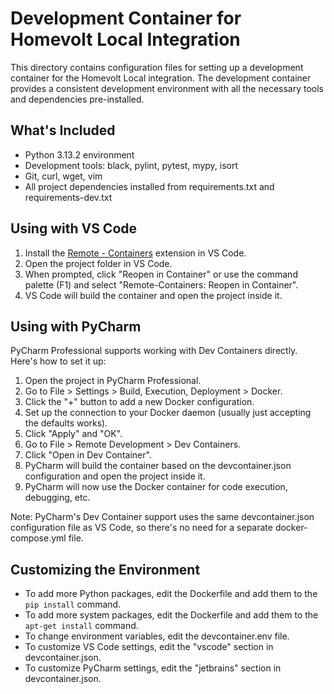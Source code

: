 # Development Container for Homevolt Local Integration

This directory contains configuration files for setting up a development container for the Homevolt Local integration. The development container provides a consistent development environment with all the necessary tools and dependencies pre-installed.

## What's Included

- Python 3.13.2 environment
- Development tools: black, pylint, pytest, mypy, isort
- Git, curl, wget, vim
- All project dependencies installed from requirements.txt and requirements-dev.txt

## Using with VS Code

1. Install the [Remote - Containers](https://marketplace.visualstudio.com/items?itemName=ms-vscode-remote.remote-containers) extension in VS Code.
2. Open the project folder in VS Code.
3. When prompted, click "Reopen in Container" or use the command palette (F1) and select "Remote-Containers: Reopen in Container".
4. VS Code will build the container and open the project inside it.

## Using with PyCharm

PyCharm Professional supports working with Dev Containers directly. Here's how to set it up:

1. Open the project in PyCharm Professional.
2. Go to File > Settings > Build, Execution, Deployment > Docker.
3. Click the "+" button to add a new Docker configuration.
4. Set up the connection to your Docker daemon (usually just accepting the defaults works).
5. Click "Apply" and "OK".
6. Go to File > Remote Development > Dev Containers.
7. Click "Open in Dev Container".
8. PyCharm will build the container based on the devcontainer.json configuration and open the project inside it.
9. PyCharm will now use the Docker container for code execution, debugging, etc.

Note: PyCharm's Dev Container support uses the same devcontainer.json configuration file as VS Code, so there's no need for a separate docker-compose.yml file.

## Customizing the Environment

- To add more Python packages, edit the Dockerfile and add them to the `pip install` command.
- To add more system packages, edit the Dockerfile and add them to the `apt-get install` command.
- To change environment variables, edit the devcontainer.env file.
- To customize VS Code settings, edit the "vscode" section in devcontainer.json.
- To customize PyCharm settings, edit the "jetbrains" section in devcontainer.json.
